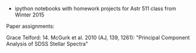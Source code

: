 * ipython notebooks with homework projects for Astr 511 class from Winter 2015



Paper assignments: 

Grace Telford: 
14. McGurk et al. 2010 (AJ, 139, 1261): "Principal Component Analysis of SDSS Stellar Spectra" 
